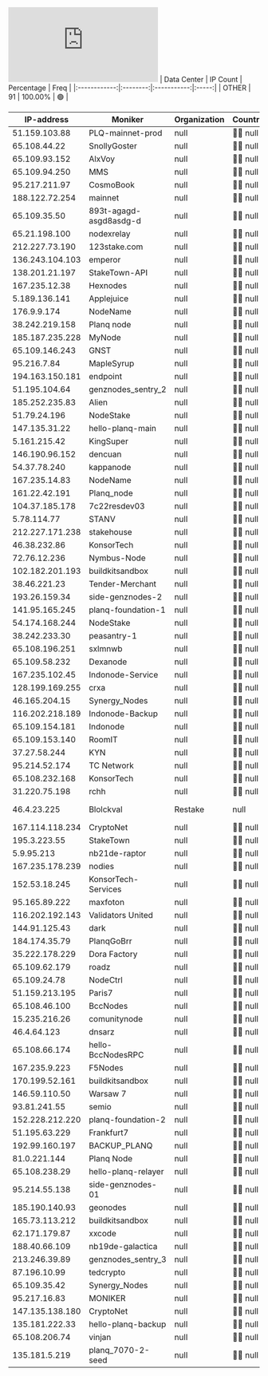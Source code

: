 ![Diagramm](https://github.com/obajay/StateSync-snapshots/blob/main/Projects/Planq/1/README.md)
| Data Center | IP Count | Percentage | Freq |
|:------------:|:--------:|:-----------:|:-----:|
| OTHER | 91 | 100.00% | 🟢 |

<!-- START_TABLE -->
| IP-address | Moniker | Organization | Country | City |
|-------------|---------|---------------|---------|------|
| 51.159.103.88 | PLQ-mainnet-prod | null | 🏴‍☠️ null | null |
| 65.108.44.22 | SnollyGoster | null | 🏴‍☠️ null | null |
| 65.109.93.152 | AlxVoy | null | 🏴‍☠️ null | null |
| 65.109.94.250 | MMS | null | 🏴‍☠️ null | null |
| 95.217.211.97 | CosmoBook | null | 🏴‍☠️ null | null |
| 188.122.72.254 | mainnet | null | 🏴‍☠️ null | null |
| 65.109.35.50 | 893t-agagd-asgd8asdg-d | null | 🏴‍☠️ null | null |
| 65.21.198.100 | nodexrelay | null | 🏴‍☠️ null | null |
| 212.227.73.190 | 123stake.com | null | 🏴‍☠️ null | null |
| 136.243.104.103 | emperor | null | 🏴‍☠️ null | null |
| 138.201.21.197 | StakeTown-API | null | 🏴‍☠️ null | null |
| 167.235.12.38 | Hexnodes | null | 🏴‍☠️ null | null |
| 5.189.136.141 | Applejuice | null | 🏴‍☠️ null | null |
| 176.9.9.174 | NodeName | null | 🏴‍☠️ null | null |
| 38.242.219.158 | Planq node | null | 🏴‍☠️ null | null |
| 185.187.235.228 | MyNode | null | 🏴‍☠️ null | null |
| 65.109.146.243 | GNST | null | 🏴‍☠️ null | null |
| 95.216.7.84 | MapleSyrup | null | 🏴‍☠️ null | null |
| 194.163.150.181 | endpoint | null | 🏴‍☠️ null | null |
| 51.195.104.64 | genznodes_sentry_2 | null | 🏴‍☠️ null | null |
| 185.252.235.83 | Alien | null | 🏴‍☠️ null | null |
| 51.79.24.196 | NodeStake | null | 🏴‍☠️ null | null |
| 147.135.31.22 | hello-planq-main | null | 🏴‍☠️ null | null |
| 5.161.215.42 | KingSuper | null | 🏴‍☠️ null | null |
| 146.190.96.152 | dencuan | null | 🏴‍☠️ null | null |
| 54.37.78.240 | kappanode | null | 🏴‍☠️ null | null |
| 167.235.14.83 | NodeName | null | 🏴‍☠️ null | null |
| 161.22.42.191 | Planq_node | null | 🏴‍☠️ null | null |
| 104.37.185.178 | 7c22resdev03 | null | 🏴‍☠️ null | null |
| 5.78.114.77 | STANV | null | 🏴‍☠️ null | null |
| 212.227.171.238 | stakehouse | null | 🏴‍☠️ null | null |
| 46.38.232.86 | KonsorTech | null | 🏴‍☠️ null | null |
| 72.76.12.236 | Nymbus-Node | null | 🏴‍☠️ null | null |
| 102.182.201.193 | buildkitsandbox | null | 🏴‍☠️ null | null |
| 38.46.221.23 | Tender-Merchant | null | 🏴‍☠️ null | null |
| 193.26.159.34 | side-genznodes-2 | null | 🏴‍☠️ null | null |
| 141.95.165.245 | planq-foundation-1 | null | 🏴‍☠️ null | null |
| 54.174.168.244 | NodeStake | null | 🏴‍☠️ null | null |
| 38.242.233.30 | peasantry-1 | null | 🏴‍☠️ null | null |
| 65.108.196.251 | sxlmnwb | null | 🏴‍☠️ null | null |
| 65.109.58.232 | Dexanode | null | 🏴‍☠️ null | null |
| 167.235.102.45 | Indonode-Service | null | 🏴‍☠️ null | null |
| 128.199.169.255 | crxa | null | 🏴‍☠️ null | null |
| 46.165.204.15 | Synergy_Nodes | null | 🏴‍☠️ null | null |
| 116.202.218.189 | Indonode-Backup | null | 🏴‍☠️ null | null |
| 65.109.154.181 | Indonode | null | 🏴‍☠️ null | null |
| 65.109.153.140 | RoomIT | null | 🏴‍☠️ null | null |
| 37.27.58.244 | KYN | null | 🏴‍☠️ null | null |
| 95.214.52.174 | TC Network | null | 🏴‍☠️ null | null |
| 65.108.232.168 | KonsorTech | null | 🏴‍☠️ null | null |
| 31.220.75.198 | rchh | null | 🏴‍☠️ null | null |
| 46.4.23.225 | Blolckval | Restake | null | 🏴‍☠️ null | null |
| 167.114.118.234 | CryptoNet | null | 🏴‍☠️ null | null |
| 195.3.223.55 | StakeTown | null | 🏴‍☠️ null | null |
| 5.9.95.213 | nb21de-raptor | null | 🏴‍☠️ null | null |
| 167.235.178.239 | nodies | null | 🏴‍☠️ null | null |
| 152.53.18.245 | KonsorTech-Services | null | 🏴‍☠️ null | null |
| 95.165.89.222 | maxfoton | null | 🏴‍☠️ null | null |
| 116.202.192.143 | Validators United | null | 🏴‍☠️ null | null |
| 144.91.125.43 | dark | null | 🏴‍☠️ null | null |
| 184.174.35.79 | PlanqGoBrr | null | 🏴‍☠️ null | null |
| 35.222.178.229 | Dora Factory | null | 🏴‍☠️ null | null |
| 65.109.62.179 | roadz | null | 🏴‍☠️ null | null |
| 65.109.24.78 | NodeCtrl | null | 🏴‍☠️ null | null |
| 51.159.213.195 | Paris7 | null | 🏴‍☠️ null | null |
| 65.108.46.100 | BccNodes | null | 🏴‍☠️ null | null |
| 15.235.216.26 | comunitynode | null | 🏴‍☠️ null | null |
| 46.4.64.123 | dnsarz | null | 🏴‍☠️ null | null |
| 65.108.66.174 | hello-BccNodesRPC | null | 🏴‍☠️ null | null |
| 167.235.9.223 | F5Nodes | null | 🏴‍☠️ null | null |
| 170.199.52.161 | buildkitsandbox | null | 🏴‍☠️ null | null |
| 146.59.110.50 | Warsaw 7 | null | 🏴‍☠️ null | null |
| 93.81.241.55 | semio | null | 🏴‍☠️ null | null |
| 152.228.212.220 | planq-foundation-2 | null | 🏴‍☠️ null | null |
| 51.195.63.229 | Frankfurt7 | null | 🏴‍☠️ null | null |
| 192.99.160.197 | BACKUP_PLANQ | null | 🏴‍☠️ null | null |
| 81.0.221.144 | Planq Node | null | 🏴‍☠️ null | null |
| 65.108.238.29 | hello-planq-relayer | null | 🏴‍☠️ null | null |
| 95.214.55.138 | side-genznodes-01 | null | 🏴‍☠️ null | null |
| 185.190.140.93 | geonodes | null | 🏴‍☠️ null | null |
| 165.73.113.212 | buildkitsandbox | null | 🏴‍☠️ null | null |
| 62.171.179.87 | xxcode | null | 🏴‍☠️ null | null |
| 188.40.66.109 | nb19de-galactica | null | 🏴‍☠️ null | null |
| 213.246.39.89 | genznodes_sentry_3 | null | 🏴‍☠️ null | null |
| 87.196.10.99 | tedcrypto | null | 🏴‍☠️ null | null |
| 65.109.35.42 | Synergy_Nodes | null | 🏴‍☠️ null | null |
| 95.217.16.83 | MONIKER | null | 🏴‍☠️ null | null |
| 147.135.138.180 | CryptoNet | null | 🏴‍☠️ null | null |
| 135.181.222.33 | hello-planq-backup | null | 🏴‍☠️ null | null |
| 65.108.206.74 | vinjan | null | 🏴‍☠️ null | null |
| 135.181.5.219 | planq_7070-2-seed | null | 🏴‍☠️ null | null |

<!-- END_TABLE -->